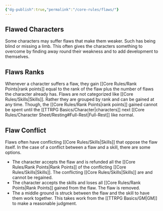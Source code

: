 ```yaml
---
{"dg-publish":true,"permalink":"/core-rules/flaws/"}
---
```


## Flawed Characters
Some characters may suffer flaws that make them weaker. Such has being blind or missing a limb. This often gives the characters something to overcome by finding away round their weakness and to add development to themselves.

## Flaws Ranks
Whenever a character suffers a flaw, they gain [[Core Rules/Rank Points\|rank points]] equal to the rank of the flaw plus the number of flaws the character already has. Flaws are not categorized like [[Core Rules/Skills\|Skills]]. Rather they are grouped by rank and can be gained at any time. Though, the [[Core Rules/Rank Points\|rank points]] gained cannot be spent until the [[TTRPG Basics/Character\|characters]] next [[Core Rules/Character Sheet/Resting#Full-Rest\|Full-Rest]] like normal.

## Flaw Conflict
Flaws often have conflicting [[Core Rules/Skills\|Skills]] that oppose the flaw itself. In the case of a conflict between a flaw and a skill, there are some options.
- The character accepts the flaw and is refunded all the [[Core Rules/Rank Points\|Rank Points]] of the conflicting [[Core Rules/Skills\|Skills]]. The conflicting [[Core Rules/Skills\|Skills]] are and cannot be regained.
- The character accepts the skills and loses all [[Core Rules/Rank Points\|Rank Points]] gained from the flaw. The flaw is removed.
- The a middle ground is struck between the flaw and the skill to have them work together. This takes work from the [[TTRPG Basics/GM\|GM]] to make a reasonable judgment.